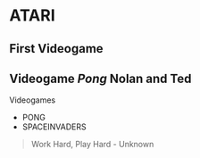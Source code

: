 # ATARI

## First Videogame

Videogame
_Pong_
**Nolan and Ted**
---
Videogames
* PONG
* SPACEINVADERS

> Work Hard, Play Hard - Unknown